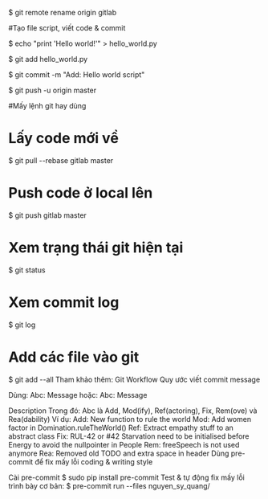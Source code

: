 $ git remote rename origin gitlab

#Tạo file script, viết code & commit

$ echo "print 'Hello world!'" > hello_world.py

$ git add hello_world.py

$ git commit -m "Add: Hello world script"

$ git push -u origin master

#Mấy lệnh git hay dùng

# Lấy code mới về
$ git pull --rebase gitlab master

# Push code ở local lên
$ git push gitlab master

# Xem trạng thái git hiện tại
$ git status

# Xem commit log
$ git log

# Add các file vào git
$ git add --all
Tham khảo thêm: Git Workflow
Quy ước viết commit message

Dùng:
Abc: Message
hoặc:
Abc: Message

Description
Trong đó:
Abc là Add, Mod(ify), Ref(actoring), Fix, Rem(ove) và Rea(dability)
Ví dụ:
Add: New function to rule the world
Mod: Add women factor in Domination.ruleTheWorld()
Ref: Extract empathy stuff to an abstract class
Fix: RUL-42 or #42 Starvation need to be initialised before Energy to avoid the nullpointer in People
Rem: freeSpeech is not used anymore
Rea: Removed old TODO and extra space in header
Dùng pre-commit để fix mấy lỗi coding & writing style

Cài pre-commit
$ sudo pip install pre-commit
Test & tự động fix mấy lỗi trình bày cơ bản:
$ pre-commit run --files nguyen_sy_quang/
